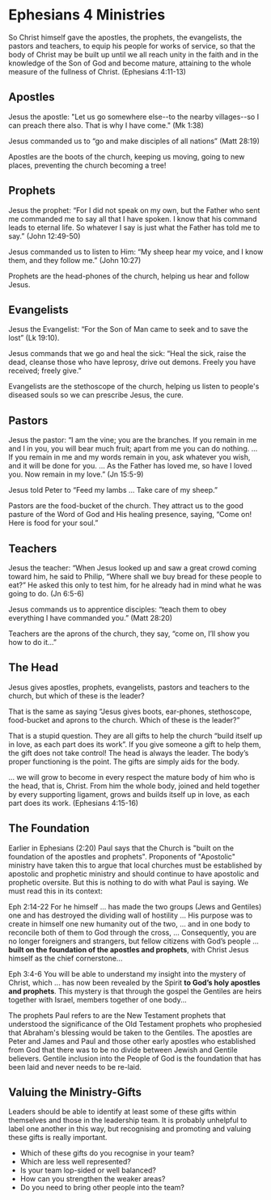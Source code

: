 # Ephesians 4 Ministries

So Christ himself gave the apostles, the prophets, the evangelists, the pastors and teachers, to equip his people for works of service, so that the body of Christ may be built up until we all reach unity in the faith and in the knowledge of the Son of God and become mature, attaining to the whole measure of the fullness of Christ. (Ephesians 4:11-13)

## Apostles

Jesus the apostle: "Let us go somewhere else--to the nearby villages--so I can preach there also. That is why I have come." (Mk 1:38)

Jesus commanded us to “go and make disciples of all nations” (Matt 28:19)

Apostles are the boots of the church, keeping us moving, going to new places, preventing the church becoming a tree!

## Prophets

Jesus the prophet: “For I did not speak on my own, but the Father who sent me commanded me to say all that I have spoken. I know that his command leads to eternal life. So whatever I say is just what the Father has told me to say.” (John 12:49-50)

Jesus commanded us to listen to Him: “My sheep hear my voice, and I know them, and they follow me.” (John 10:27)

Prophets are the head-phones of the church, helping us hear and follow Jesus.

## Evangelists

Jesus the Evangelist: “For the Son of Man came to seek and to save the lost” (Lk 19:10).

Jesus commands that we go and heal the sick: “Heal the sick, raise the dead, cleanse those who have leprosy, drive out demons. Freely you have received; freely give.”

Evangelists are the stethoscope of the church, helping us listen to people's diseased souls so we can prescribe Jesus, the cure.

## Pastors

Jesus the pastor: “I am the vine; you are the branches. If you remain in me and I in you, you will bear much fruit; apart from me you can do nothing. ... If you remain in me and my words remain in you, ask whatever you wish, and it will be done for you. ... As the Father has loved me, so have I loved you. Now remain in my love.” (Jn 15:5-9)

Jesus told Peter to “Feed my lambs ... Take care of my sheep.”

Pastors are the food-bucket of the church. They attract us to the good pasture of the Word of God and His healing presence, saying, “Come on! Here is food for your soul.”

## Teachers

Jesus the teacher: “When Jesus looked up and saw a great crowd coming toward him, he said to Philip, “Where shall we buy bread for these people to eat?” He asked this only to test him, for he already had in mind what he was going to do. (Jn 6:5-6)

Jesus commands us to apprentice disciples: “teach them to obey everything I have commanded you.” (Matt 28:20)

Teachers are the aprons of the church, they say, “come on, I’ll show you how to do it...”

## The Head

Jesus gives apostles, prophets, evangelists, pastors and teachers to the church, but which of these is the leader?

That is the same as saying “Jesus gives boots, ear-phones, stethoscope, food-bucket and aprons to the church. Which of these is the leader?”

That is a stupid question. They are all gifts to help the church “build itself up in love, as each part does its work”. If you give someone a gift to help them, the gift does not take control! The head is always the leader. The body’s proper functioning is the point. The gifts are simply aids for the body.

... we will grow to become in every respect the mature body of him who is the head, that is, Christ. From him the whole body, joined and held together by every supporting ligament, grows and builds itself up in love, as each part does its work. (Ephesians 4:15-16)

## The Foundation

Earlier in Ephesians (2:20) Paul says that the Church is "built on the foundation of the apostles and prophets". Proponents of "Apostolic" ministry have taken this to argue that local churches must be established by apostolic and prophetic ministry and should continue to have apostolic and prophetic oversite. But this is nothing to do with what Paul is saying. We must read this in its context:

Eph 2:14-22 For he himself ... has made the two groups (Jews and Gentiles) one and has destroyed the dividing wall of hostility ... His purpose was to create in himself one new humanity out of the two, ... and in one body to reconcile both of them to God through the cross, ... Consequently, you are no longer foreigners and strangers, but fellow citizens with God’s people ... **built on the foundation of the apostles and prophets**, with Christ Jesus himself as the chief cornerstone...

Eph 3:4-6 You will be able to understand my insight into the mystery of Christ, which ... has now been revealed by the Spirit **to God’s holy apostles and prophets**. This mystery is that through the gospel the Gentiles are heirs together with Israel, members together of one body...

The prophets Paul refers to are the New Testament prophets that understood the significance of the Old Testament prophets who prophesied that Abraham's blessing would be taken to the Gentiles. The apostles are Peter and James and Paul and those other early apostles who established from God that there was to be no divide between Jewish and Gentile believers. Gentile inclusion into the People of God is the foundation that has been laid and never needs to be re-laid.

## Valuing the Ministry-Gifts

Leaders should be able to identify at least some of these gifts within themselves and those in the leadership team. It is probably unhelpful to label one another in this way, but recognising and promoting and valuing these gifts is really important.

-   Which of these gifts do you recognise in your team?
-   Which are less well represented?
-   Is your team lop-sided or well balanced?
-   How can you strengthen the weaker areas?
-   Do you need to bring other people into the team?
